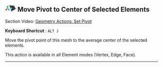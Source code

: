## ![Set Pivot Icon](../images/icons/Pivot_CenterOnElements.png "Set Pivot Icon") Move Pivot to Center of Selected Elements

<div class="info-box warning">
Section Video: <a href="@todo">Geometry Actions: Set Pivot</a>
</div> 

**Keyboard Shortcut** : `ALT J`

Move the pivot point of this mesh to the average center of the selected elements.

This action is available in all Element modes (Vertex, Edge, Face).

---